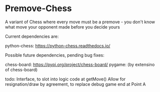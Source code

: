 # Premove-Chess
A variant of Chess where every move must be a premove - you don't know what move your opponent made before you decide yours

Current dependencies are:

python-chess: https://python-chess.readthedocs.io/

Possible future dependencies, pending bug fixes:

chess-board: https://pypi.org/project/chess-board/
pygame: (by extensino of chess-board)

todo:
    Interface, to slot into logic code at getMove()
    Allow for resignation/draw by agreement, to replace debug game end at Point A